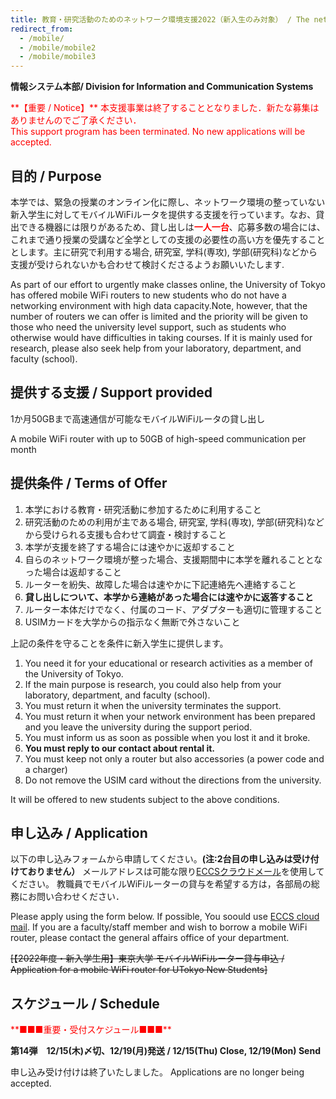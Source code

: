 ```yaml
---
title: 教育・研究活動のためのネットワーク環境支援2022（新入生のみ対象） / The network environment support for education and research 2022(for new student only)
redirect_from:
  - /mobile/
  - /mobile/mobile2
  - /mobile/mobile3
---
```

**情報システム本部/ Division for Information and Communication Systems**

<span style="color: red; ">
**【重要 / Notice】**
本支援事業は終了することとなりました．新たな募集はありませんのでご了承ください．<br>
This support program has been terminated. No new applications will be accepted.
</span>

## 目的 / Purpose 

本学では、緊急の授業のオンライン化に際し、ネットワーク環境の整っていない新入学生に対してモバイルWiFiルータを提供する支援を行っています。なお、貸出できる機器には限りがあるため、貸し出しは<span style="color:red;">**一人一台**</span>、応募多数の場合には、これまで通り授業の受講など全学としての支援の必要性の高い方を優先することとします。主に研究で利用する場合, 研究室, 学科(専攻), 学部(研究科)などから支援が受けられないかも合わせて検討くださるようお願いいたします.

As part of our effort to urgently make classes online, the University of Tokyo has offered mobile WiFi routers to new students who do not have a networking environment with high data capacity.Note, however, that the number of routers we can offer is limited and the priority will be given to those who need the university level support, such as students who otherwise would have difficulties in taking courses. If it is mainly used for research, please also seek help from your laboratory, department, and faculty (school). 

## 提供する支援 / Support provided 

1か月50GBまで高速通信が可能なモバイルWiFiルータの貸し出し

A mobile WiFi router with up to 50GB of high-speed communication per month 

## 提供条件 / Terms of Offer 

1. 本学における教育・研究活動に参加するために利用すること  
2. 研究活動のための利用が主である場合, 研究室, 学科(専攻), 学部(研究科)などから受けられる支援も合わせて調査・検討すること  
3. 本学が支援を終了する場合には速やかに返却すること  
4. 自らのネットワーク環境が整った場合、支援期間中に本学を離れることとなった場合は返却すること  
5. ルーターを紛失、故障した場合は速やかに下記連絡先へ連絡すること  
6. **貸し出しについて、本学から連絡があった場合には速やかに返答すること**   
7. ルーター本体だけでなく、付属のコード、アダプターも適切に管理すること 
8. USIMカードを大学からの指示なく無断で外さないこと

上記の条件を守ることを条件に新入学生に提供します。 

1. You need it for your educational or research activities as a member of the University of Tokyo.  
2. If the main purpose is research, you could also help from your laboratory, department, and faculty (school).  
3. You must return it when the university terminates the support.  
4. You must return it when your network environment has been prepared and you leave the university during the support period.  
5. You must inform us as soon as possible when you lost it and it broke.  
6. **You must reply to our contact about rental it.** 
7. You must keep not only a router but also accessories (a power code and a charger) 
8. Do not remove the USIM card without the directions from the university.

It will be offered to new students subject to the above conditions. 

## 申し込み / Application 

以下の申し込みフォームから申請してください。**(注:2台目の申し込みは受け付けておりません）**
メールアドレスは可能な限り[ECCSクラウドメール](/oc/index.html#google)を使用してください。 
教職員でモバイルWiFiルーターの貸与を希望する方は，各部局の総務にお問い合わせください． 
    
Please apply using the form below. If possible, You soould use [ECCS cloud mail](/en/oc/index.html#google).
If you are a faculty/staff member and wish to borrow a mobile WiFi router, please contact the general affairs office of your department.

~~[【2022年度・新入学生用】東京大学 モバイルWiFiルーター貸与申込 / Application for a mobile WiFi router for UTokyo New Students]~~

## スケジュール / Schedule
<span style="color: red; ">
**■■■重要・受付スケジュール■■■** 
</span>

**第14弾　12/15(木)〆切、12/19(月)発送 / 12/15(Thu) Close, 12/19(Mon) Send**

申し込み受け付けは終了いたしました。
Applications are no longer being accepted.
